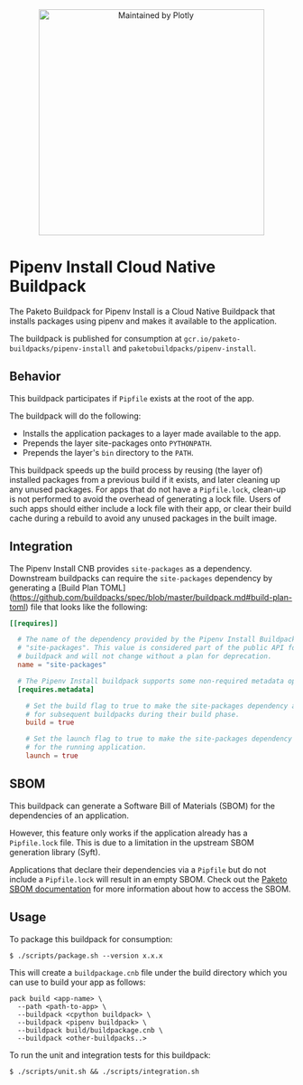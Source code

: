 <div align="center">
  <a href="https://dash.plotly.com/project-maintenance">
    <img src="https://dash.plotly.com/assets/images/maintained-by-plotly.png" width="400px" alt="Maintained by Plotly">
  </a>
</div>

# Pipenv Install Cloud Native Buildpack
The Paketo Buildpack for Pipenv Install is a Cloud Native Buildpack that installs
packages using pipenv and makes it available to the application.

The buildpack is published for consumption at
`gcr.io/paketo-buildpacks/pipenv-install` and `paketobuildpacks/pipenv-install`.

## Behavior
This buildpack participates if `Pipfile` exists at the root of the app.

The buildpack will do the following:
- Installs the application packages to a layer made available to the app.
- Prepends the layer site-packages onto `PYTHONPATH`.
- Prepends the layer's `bin` directory to the `PATH`.

This buildpack speeds up the build process by reusing (the layer of) installed
packages from a previous build if it exists, and later cleaning up any unused
packages. For apps that do not have a `Pipfile.lock`, clean-up is not performed
to avoid the overhead of generating a lock file. Users of such apps should
either include a lock file with their app, or clear their build cache during a
rebuild to avoid any unused packages in the built image.

## Integration

The Pipenv Install CNB provides `site-packages` as a dependency. Downstream
buildpacks can require the `site-packages` dependency by generating a [Build Plan TOML]
(https://github.com/buildpacks/spec/blob/master/buildpack.md#build-plan-toml)
file that looks like the following:

```toml
[[requires]]

  # The name of the dependency provided by the Pipenv Install Buildpack is
  # "site-packages". This value is considered part of the public API for the
  # buildpack and will not change without a plan for deprecation.
  name = "site-packages"

  # The Pipenv Install buildpack supports some non-required metadata options.
  [requires.metadata]

    # Set the build flag to true to make the site-packages dependency available on the $PYTHONPATH/$PATH
    # for subsequent buildpacks during their build phase.
    build = true

    # Set the launch flag to true to make the site-packages dependency available on the $PYTHONPATH/$PATH
    # for the running application.
    launch = true
```

## SBOM

This buildpack can generate a Software Bill of Materials (SBOM) for the dependencies of an application.

However, this feature only works if the application already has a `Pipfile.lock` file.
This is due to a limitation in the upstream SBOM generation library (Syft).

Applications that declare their dependencies via a `Pipfile` but do not include
a `Pipfile.lock` will result in an empty SBOM. Check out the [Paketo SBOM
documentation](https://paketo.io/docs/howto/sbom/) for more information about
how to access the SBOM.

## Usage

To package this buildpack for consumption:
```
$ ./scripts/package.sh --version x.x.x
```
This will create a `buildpackage.cnb` file under the build directory which you can use to build your app as follows:
```shell
pack build <app-name> \
  --path <path-to-app> \
  --buildpack <cpython buildpack> \
  --buildpack <pipenv buildpack> \
  --buildpack build/buildpackage.cnb \
  --buildpack <other-buildpacks..>
```

To run the unit and integration tests for this buildpack:
```
$ ./scripts/unit.sh && ./scripts/integration.sh
```
